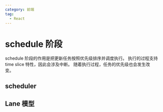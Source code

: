 ```yaml
---
category: 前端
tag:
  - React
---
```


# schedule 阶段

schedule 阶段的作用是把更新任务按照优先级排序并调度执行。
执行的过程支持 time slice 特性，因此会涉及中断。
随着执行过程，任务的优先级也会发生改变。

## scheduler

## Lane 模型
